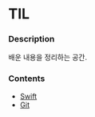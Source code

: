 # TIL

### Description

배운 내용을 정리하는 공간.



### Contents

- [Swift](https://github.com/JoongChangYang/TIL/tree/master/Swift)
- [Git](https://github.com/JoongChangYang/TIL/tree/master/git)